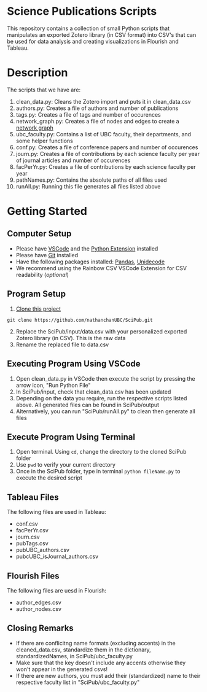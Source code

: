 # Science Publications Scripts
This repository contains a collection of small Python scripts that manipulates an exported Zotero library (in CSV format)
into CSV's that can be used for data analysis and creating visualizations in Flourish and Tableau.

# Description
The scripts that we have are:
1. clean_data.py: Cleans the Zotero import and puts it in clean_data.csv
2. authors.py: Creates a file of authors and number of publications
3. tags.py: Creates a file of tags and number of occurences
4. network_graph.py: Creates a file of nodes and edges to create a [network graph](https://public.flourish.studio/visualisation/16796700/)
5. ubc_faculty.py: Contains a list of UBC faculty, their departments, and some helper functions
6. conf.py: Creates a file of conference papers and number of occurences
7. journ.py: Creates a file of contributions by each science faculty per year of journal articles and number of occurences
8. facPerYr.py: Creates a file of contributions by each science faculty per year
9. pathNames.py: Contains the absolute paths of all files used
10. runAll.py: Running this file generates all files listed above
   

# Getting Started
## Computer Setup
- Please have [VSCode](https://code.visualstudio.com/) and the [Python Extension](https://code.visualstudio.com/docs/python/python-tutorial#_prerequisites) installed
- Please have [Git](https://git-scm.com/downloads) installed
- Have the following packages installed: [Pandas](https://pypi.org/project/pandas/), [Unidecode](https://pypi.org/project/Unidecode/)
- We recommend using the Rainbow CSV VSCode Extension for CSV readability (*optional*)
## Program Setup
1. [Clone this project](https://docs.github.com/en/repositories/creating-and-managing-repositories/cloning-a-repository)
 ```
git clone https://github.com/nathanchanUBC/SciPub.git
```  
2. Replace the SciPub/input/data.csv with your personalized exported Zotero library (in CSV). This is the raw data
3. Rename the replaced file to data.csv

## Executing Program Using VSCode
1. Open clean_data.py in VSCode then execute the script by pressing the arrow icon, "Run Python File"
2. In SciPub/input, check that clean_data.csv has been updated
3. Depending on the data you require, run the respective scripts listed above. All generated files can be found in SciPub/output
4. Alternatively, you can run "SciPub/runAll.py" to clean then generate all files

## Execute Program Using Terminal
1. Open terminal. Using ```cd```, change the directory to the cloned SciPub folder
2. Use ```pwd``` to verify your current directory
3. Once in the SciPub folder, type in terminal ```python fileName.py``` to execute the desired script

## Tableau Files
The following files are used in Tableau:
- conf.csv
- facPerYr.csv
- journ.csv
- pubTags.csv
- pubUBC_authors.csv
- pubcUBC_isJournal_authors.csv
  
## Flourish Files
The following files are uesd in Flourish:
- author_edges.csv
- author_nodes.csv

## Closing Remarks
- If there are conflicitng name formats (excluding accents) in the cleaned_data.csv, standardize them in the dictionary, standardizedNames, in SciPub/ubc_faculty.py
- Make sure that the key doesn't include any accents otherwise they won't appear in the generated csvs!
- If there are new authors, you must add their (standardized) name to their respective faculty list in "SciPub/ubc_faculty.py" 



